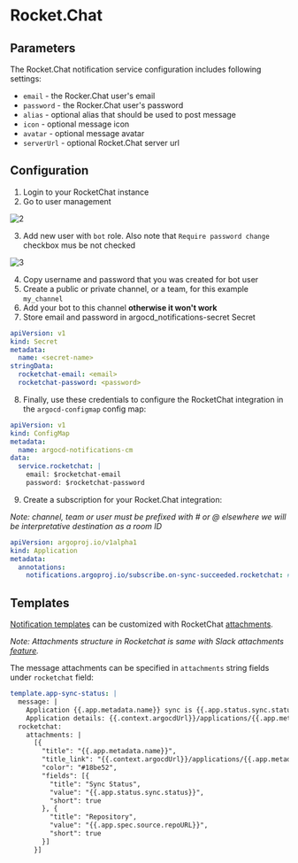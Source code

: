 # Rocket.Chat

## Parameters

The Rocket.Chat notification service configuration includes following settings:

* `email` - the Rocker.Chat user's email
* `password` - the Rocker.Chat user's password
* `alias` - optional alias that should be used to post message
* `icon` - optional message icon
* `avatar` - optional message avatar
* `serverUrl` - optional Rocket.Chat server url

## Configuration

1. Login to your RocketChat instance
2. Go to user management

![2](https://user-images.githubusercontent.com/15252187/115824993-7ccad900-a411-11eb-89de-6a0c4438ffdf.png)

3. Add new user with `bot` role. Also note that `Require password change` checkbox mus be not checked

![3](https://user-images.githubusercontent.com/15252187/115825174-b4d21c00-a411-11eb-8f20-cda48cea9fad.png)

4. Copy username and password that you was created for bot user
5. Create a public or private channel, or a team, for this example `my_channel`
6. Add your bot to this channel **otherwise it won't work**
7. Store email and password in argocd_notifications-secret Secret
 
```yaml
apiVersion: v1
kind: Secret
metadata:
  name: <secret-name>
stringData:
  rocketchat-email: <email>
  rocketchat-password: <password>
```

8. Finally, use these credentials to configure the RocketChat integration in the `argocd-configmap` config map: 

```yaml
apiVersion: v1
kind: ConfigMap
metadata:
  name: argocd-notifications-cm
data:
  service.rocketchat: |
    email: $rocketchat-email
    password: $rocketchat-password
```

9. Create a subscription for your Rocket.Chat integration:

*Note: channel, team or user must be prefixed with # or @ elsewhere we will be interpretative destination as a room ID*

```yaml
apiVersion: argoproj.io/v1alpha1
kind: Application
metadata:
  annotations:
    notifications.argoproj.io/subscribe.on-sync-succeeded.rocketchat: #my_channel
```

## Templates

[Notification templates](../templates.md) can be customized with RocketChat [attachments](https://developer.rocket.chat/api/rest-api/methods/chat/postmessage#attachments-detail).

*Note: Attachments structure in Rocketchat is same with Slack attachments [feature](https://api.slack.com/messaging/composing/layouts).*

<!-- TODO: @sergeyshevch Need to add screenshot with RocketChat attachments -->

The message attachments can be specified in `attachments` string fields under `rocketchat` field:

```yaml
template.app-sync-status: |
  message: |
    Application {{.app.metadata.name}} sync is {{.app.status.sync.status}}.
    Application details: {{.context.argocdUrl}}/applications/{{.app.metadata.name}}.
  rocketchat:
    attachments: |
      [{
        "title": "{{.app.metadata.name}}",
        "title_link": "{{.context.argocdUrl}}/applications/{{.app.metadata.name}}",
        "color": "#18be52",
        "fields": [{
          "title": "Sync Status",
          "value": "{{.app.status.sync.status}}",
          "short": true
        }, {
          "title": "Repository",
          "value": "{{.app.spec.source.repoURL}}",
          "short": true
        }]
      }]
```
